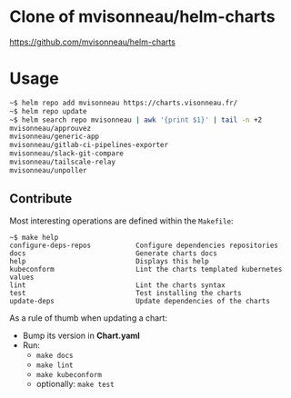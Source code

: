 # Clone of mvisonneau/helm-charts

https://github.com/mvisonneau/helm-charts

# Usage

```bash
~$ helm repo add mvisonneau https://charts.visonneau.fr/
~$ helm repo update
~$ helm search repo mvisonneau | awk '{print $1}' | tail -n +2
mvisonneau/approuvez
mvisonneau/generic-app
mvisonneau/gitlab-ci-pipelines-exporter
mvisonneau/slack-git-compare
mvisonneau/tailscale-relay
mvisonneau/unpoller
```

## Contribute

Most interesting operations are defined within the `Makefile`:

```
~$ make help
configure-deps-repos           Configure dependencies repositories
docs                           Generate charts docs
help                           Displays this help
kubeconform                    Lint the charts templated kubernetes values
lint                           Lint the charts syntax
test                           Test installing the charts
update-deps                    Update dependencies of the charts
```

As a rule of thumb when updating a chart:
 - Bump its version in **Chart.yaml**
 - Run:
   - `make docs`
   - `make lint`
   - `make kubeconform`
   - optionally: `make test`

